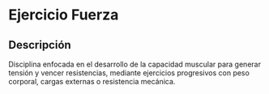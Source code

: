 # Ejercicio Fuerza

## Descripción
Disciplina enfocada en el desarrollo de la capacidad muscular para generar tensión y vencer resistencias, mediante ejercicios progresivos con peso corporal, cargas externas o resistencia mecánica.